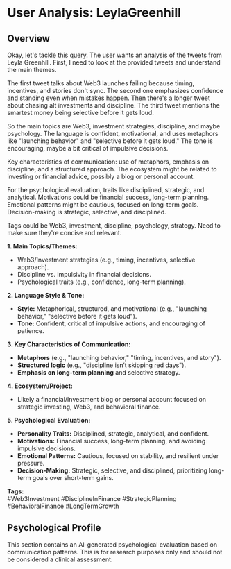 # User Analysis: LeylaGreenhill

## Overview

<think>
Okay, let's tackle this query. The user wants an analysis of the tweets from Leyla Greenhill. First, I need to look at the provided tweets and understand the main themes.

The first tweet talks about Web3 launches failing because timing, incentives, and stories don't sync. The second one emphasizes confidence and standing even when mistakes happen. Then there's a longer tweet about chasing alt investments and discipline. The third tweet mentions the smartest money being selective before it gets loud.

So the main topics are Web3, investment strategies, discipline, and maybe psychology. The language is confident, motivational, and uses metaphors like "launching behavior" and "selective before it gets loud." The tone is encouraging, maybe a bit critical of impulsive decisions.

Key characteristics of communication: use of metaphors, emphasis on discipline, and a structured approach. The ecosystem might be related to investing or financial advice, possibly a blog or personal account. 

For the psychological evaluation, traits like disciplined, strategic, and analytical. Motivations could be financial success, long-term planning. Emotional patterns might be cautious, focused on long-term goals. Decision-making is strategic, selective, and disciplined.

Tags could be Web3, investment, discipline, psychology, strategy. Need to make sure they're concise and relevant.
</think>

**1. Main Topics/Themes:**  
- Web3/Investment strategies (e.g., timing, incentives, selective approach).  
- Discipline vs. impulsivity in financial decisions.  
- Psychological traits (e.g., confidence, long-term planning).  

**2. Language Style & Tone:**  
- **Style:** Metaphorical, structured, and motivational (e.g., "launching behavior," "selective before it gets loud").  
- **Tone:** Confident, critical of impulsive actions, and encouraging of patience.  

**3. Key Characteristics of Communication:**  
- **Metaphors** (e.g., "launching behavior," "timing, incentives, and story").  
- **Structured logic** (e.g., "discipline isn’t skipping red days").  
- **Emphasis on long-term planning** and selective strategy.  

**4. Ecosystem/Project:**  
- Likely a financial/Investment blog or personal account focused on strategic investing, Web3, and behavioral finance.  

**5. Psychological Evaluation:**  
- **Personality Traits:** Disciplined, strategic, analytical, and confident.  
- **Motivations:** Financial success, long-term planning, and avoiding impulsive decisions.  
- **Emotional Patterns:** Cautious, focused on stability, and resilient under pressure.  
- **Decision-Making:** Strategic, selective, and disciplined, prioritizing long-term goals over short-term gains.  

**Tags:**  
#Web3Investment #DisciplineInFinance #StrategicPlanning #BehavioralFinance #LongTermGrowth

## Psychological Profile

This section contains an AI-generated psychological evaluation based on communication patterns. This is for research purposes only and should not be considered a clinical assessment.